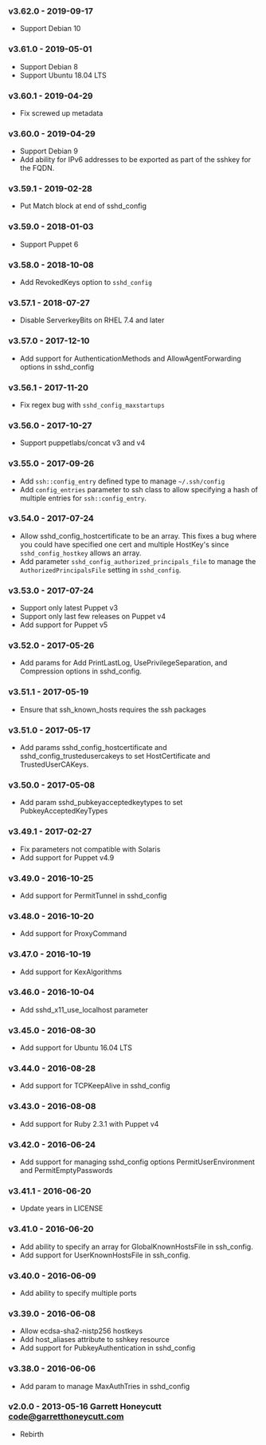 ### v3.62.0 - 2019-09-17
  * Support Debian 10

### v3.61.0 - 2019-05-01
  * Support Debian 8
  * Support Ubuntu 18.04 LTS

### v3.60.1 - 2019-04-29
  * Fix screwed up metadata

### v3.60.0 - 2019-04-29
  * Support Debian 9
  * Add ability for IPv6 addresses to be exported as part of the sshkey
      for the FQDN.

### v3.59.1 - 2019-02-28
  * Put Match block at end of sshd_config

### v3.59.0 - 2018-01-03
  * Support Puppet 6

### v3.58.0 - 2018-10-08
  * Add RevokedKeys option to `sshd_config`

### v3.57.1 - 2018-07-27
  * Disable ServerkeyBits on RHEL 7.4 and later

### v3.57.0 - 2017-12-10
  * Add support for AuthenticationMethods and AllowAgentForwarding
    options in sshd_config

### v3.56.1 - 2017-11-20
  * Fix regex bug with `sshd_config_maxstartups`

### v3.56.0 - 2017-10-27
  * Support puppetlabs/concat v3 and v4

### v3.55.0 - 2017-09-26
  * Add `ssh::config_entry` defined type to manage `~/.ssh/config`
  * Add `config_entries` parameter to ssh class to allow specifying a
    hash of multiple entries for `ssh::config_entry`.

### v3.54.0 - 2017-07-24
  * Allow sshd_config_hostcertificate to be an array. This fixes a bug
    where you could have specified one cert and multiple HostKey's since
    `sshd_config_hostkey` allows an array.
  * Add parameter `sshd_config_authorized_principals_file` to manage the
    `AuthorizedPrincipalsFile` setting in `sshd_config`.

### v3.53.0 - 2017-07-24
  * Support only latest Puppet v3
  * Support only last few releases on Puppet v4
  * Add support for Puppet v5

### v3.52.0 - 2017-05-26
  * Add params for Add PrintLastLog, UsePrivilegeSeparation, and
    Compression options in sshd_config.

### v3.51.1 - 2017-05-19
  * Ensure that ssh_known_hosts requires the ssh packages

### v3.51.0 - 2017-05-17
  * Add params sshd_config_hostcertificate and
    sshd_config_trustedusercakeys to set HostCertificate and TrustedUserCAKeys.

### v3.50.0 - 2017-05-08
  * Add param sshd_pubkeyacceptedkeytypes to set PubkeyAcceptedKeyTypes

### v3.49.1 - 2017-02-27
  * Fix parameters not compatible with Solaris
  * Add support for Puppet v4.9

### v3.49.0 - 2016-10-25
  * Add support for PermitTunnel in sshd_config

### v3.48.0 - 2016-10-20
  * Add support for ProxyCommand

### v3.47.0 - 2016-10-19
  * Add support for KexAlgorithms

### v3.46.0 - 2016-10-04
  * Add sshd_x11_use_localhost parameter

### v3.45.0 - 2016-08-30
  * Add support for Ubuntu 16.04 LTS

### v3.44.0 - 2016-08-28
  * Add support for TCPKeepAlive in sshd_config

### v3.43.0 - 2016-08-08
  * Add support for Ruby 2.3.1 with Puppet v4

### v3.42.0 - 2016-06-24
  * Add support for managing sshd_config options PermitUserEnvironment and
    PermitEmptyPasswords

### v3.41.1 - 2016-06-20
  * Update years in LICENSE

### v3.41.0 - 2016-06-20
  * Add ability to specify an array for GlobalKnownHostsFile in ssh_config.
  * Add support for UserKnownHostsFile in ssh_config.

### v3.40.0 - 2016-06-09
  * Add ability to specify multiple ports

### v3.39.0 - 2016-06-08
  * Allow ecdsa-sha2-nistp256 hostkeys
  * Add host_aliases attribute to sshkey resource
  * Add support for PubkeyAuthentication in sshd_config

### v3.38.0 - 2016-06-06
  * Add param to manage MaxAuthTries in sshd_config

### v2.0.0 - 2013-05-16 Garrett Honeycutt <code@garretthoneycutt.com>
  * Rebirth
